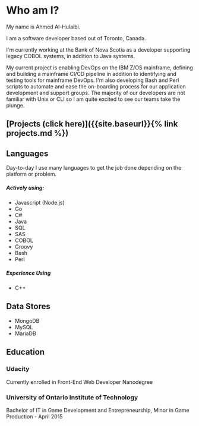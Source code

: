# Who am I?
My name is Ahmed Al-Hulaibi. 

I am a software developer based out of Toronto, Canada.

I'm currently working at the Bank of Nova Scotia as a developer supporting legacy COBOL systems, in addition to Java systems. 

My current project is enabling DevOps on the IBM Z/OS mainframe, defining and building a mainframe CI/CD pipeline in addition to identifying and testing tools for mainframe DevOps. I'm also developing Bash and Perl scripts to automate and ease the on-boarding process for our application development and support groups. The majority of our developers are not familiar with Unix or CLI so I am quite excited to see our teams take the plunge.

## [Projects (click here)]({{site.baseurl}}{% link projects.md %})

## Languages
Day-to-day I use many languages to get the job done depending on the platform or problem.
##### Actively using:
- Javascript (Node.js)
- Go
- C#
- Java
- SQL
- SAS
- COBOL
- Groovy
- Bash
- Perl

##### Experience Using
- C++

## Data Stores
- MongoDB
- MySQL
- MariaDB

## Education
### Udacity
Currently enrolled in Front-End Web Developer Nanodegree

### University of Ontario Institute of Technology
Bachelor of IT in Game Development and Entrepreneurship, Minor in Game Production - April 2015
